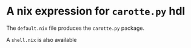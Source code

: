 # A nix expression for `carotte.py` hdl

The `default.nix` file produces the `carotte.py` package.

A `shell.nix` is also available
